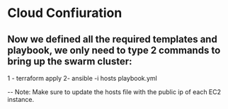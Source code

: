 # Cloud Confiuration
## Now we defined all the required templates and playbook, we only need to type 2 commands to bring up the swarm cluster:

1 - terraform apply
2- ansible -i hosts playbook.yml

-- Note: Make sure to update the hosts file with the public ip of each EC2 instance.
